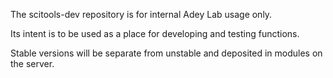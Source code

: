 
The scitools-dev repository is for internal Adey Lab usage only.

Its intent is to be used as a place for developing and testing functions.

Stable versions will be separate from unstable and deposited in modules
on the server.
